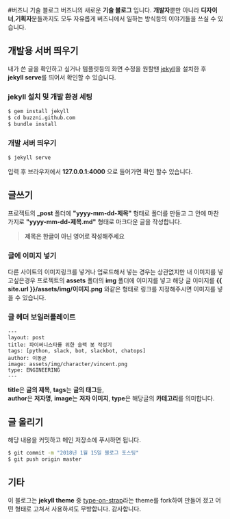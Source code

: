 #버즈니 기술 블로그
버즈니의 새로운 **기술 블로그** 입니다.
**개발자**뿐만 아니라 **디자이너**,**기획자**분들까지도 모두 자유롭게 버즈니에서
일하는 방식등의 이야기들을 쓰실 수 있습니다.

## 개발용 서버 띄우기
내가 쓴 글을 확인하고 싶거나 템플릿등의 화면 수정을 원할땐 
[jekyll](https://jekyllrb.com/)을 설치한 후 **jekyll serve**를 띄어서 확인할 수 있습니다.

### jekyll 설치 및 개발 환경 세팅

```bash
$ gem install jekyll
$ cd buzzni.github.com
$ bundle install
```

### 개발 서버 띄우기

```bash
$ jekyll serve
```
입력 후 브라우저에서 **127.0.0.1:4000** 으로 들어가면 확인 할수 있습니다.


## 글쓰기
프로젝트의 **_post** 폴더에 **"yyyy-mm-dd-제목"** 형태로 폴더를 만들고
그 안에 마찬가지로 **"yyyy-mm-dd-제목.md"** 형태로 마크다운 글을 작성합니다.

> **제목은 한글이 아닌 영어로 작성해주세요**

### 글에 이미지 넣기
다른 사이트의 이미지링크를 넣거나 업로드해서 넣는 경우는 상관없지만
내 이미지를 넣고싶은경우 프로젝트의 **assets** 폴더의 **img** 폴더에 이미지를 넣고
해당 글 이미지를 **{{ site.url }}/assets/img/이미지.png** 와같은 형태로 링크를
지정해주시면 이미지를 넣을 수 있습니다.

### 글 헤더 보일러플레이트
```
---
layout: post
title: 파이써니스타를 위한 슬랙 봇 작성기
tags: [python, slack, bot, slackbot, chatops]
author: 이동균
image: assets/img/character/vincent.png 
type: ENGINEERING
---
```
**title**은 **글의 제목**, **tags**는 **글의 태그**들,  
**author**은 **저자명**, **image**는 **저자 이미지**, 
**type**은 해당글의 **카테고리**를 의미합니다.


## 글 올리기
해당 내용을 커밋하고 메인 저장소에 푸시하면 됩니다.
```bash
$ git commit -m "2018년 1월 15일 블로그 포스팅"
$ git push origin master
```

## 기타
이 블로그는 **jekyll theme** 중 [type-on-strap](https://github.com/sylhare/Type-on-Strap)라는 theme를 fork하여 만들어 졌고
어떤 형태로 고쳐서 사용하셔도 무방합니다.
감사합니다.


